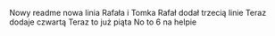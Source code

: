 Nowy readme
nowa linia Rafała i Tomka
Rafał dodał trzecią linie
Teraz dodaje czwartą
Teraz to już piąta
No to 6 na helpie
